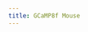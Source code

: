 ```yaml
---
title: GCaMP8f Mouse
---
```


<script>
    import Gcamp from "./gcamp.svelte"
</script>

<Gcamp />
<!-- <D /> -->